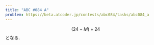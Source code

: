 ```yaml
---
title: "ABC #084 A"
problem: https://beta.atcoder.jp/contests/abc084/tasks/abc084_a
---
```

$$ (24-M)+24 $$ となる.
